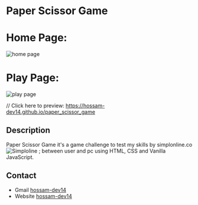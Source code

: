 # Paper Scissor Game

# Home Page:
![home page](https://github.com/hossam-dev14/paper_scissor_game/assets/73648971/950e50af-cf52-4bda-b508-0c8bdb0ac53e)

# Play Page:
![play page](https://github.com/hossam-dev14/paper_scissor_game/assets/73648971/b121184e-e28e-431b-a8da-bec20510d5d5)



// Click here to preview: 
https://hossam-dev14.github.io/paper_scissor_game


## Description
Paper Scissor Game it's a game challenge to test my skills by simplonline.co
![Simploline](https://maghreb.simplonline.co/)
; between user and pc using HTML, CSS and Vanilla JavaScript.

## Contact

- Gmail [hossam-dev14](mailto:hossamtoubali@gmail.com)
- Website [hossam-dev14](https://hossam-dev14.github.io/)
